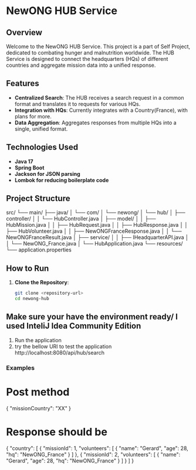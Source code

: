 # NewONG HUB Service

## Overview
Welcome to the NewONG HUB Service. This project is a part of Self Project,  dedicated to combating hunger and malnutrition worldwide. The HUB Service is designed to connect the headquarters (HQs) of different countries and aggregate mission data into a unified response.

## Features

- **Centralized Search**: The HUB receives a search request in a common format and translates it to requests for various HQs.
- **Integration with HQs**: Currently integrates with a Country(France), with plans for more.
- **Data Aggregation**: Aggregates responses from multiple HQs into a single, unified format.

## Technologies Used

- **Java 17**
- **Spring Boot**
- **Jackson for JSON parsing**
- **Lombok for reducing boilerplate code**

## Project Structure
src/
└── main/
├── java/
│ └── com/
│ └── newong/
│ └── hub/
│ ├── controller/
│ │ └── HubController.java
│ ├── model/
│ │ ├── HubMission.java
│ │ ├── HubRequest.java
│ │ ├── HubResponse.java
│ │ ├── HubVolunteer.java
│ │ ├── NewONGFranceResponse.java
│ │ └── NewONGFranceResult.java
│ ├── service/
│ │ ├── IHeadquarterAPI.java
│ │ └── NewONG_France.java
│ └── HubApplication.java
└── resources/
└── application.properties



## How to Run

1. **Clone the Repository**:
   ```sh
   git clone <repository-url>
   cd newong-hub

## Make sure your have the environment ready/ I used InteliJ Idea Community Edition
1. Run the application
2. try the bellow URI to test the application
http://localhost:8080/api/hub/search

### Examples

# Post method
{
    "missionCountry": "XX"
}


# Response should be
{
    "country": [
        {
            "missionId": 1,
            "volunteers": [
                {
                    "name": "Gerard",
                    "age": 28,
                    "hq": "NewONG_France"
                }
            ]
        },
        {
            "missionId": 2,
            "volunteers": [
                {
                    "name": "Gerard",
                    "age": 28,
                    "hq": "NewONG_France"
                }
            ]
        }
    ]
}

